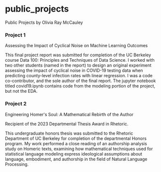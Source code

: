 # public_projects
Public Projects by Olivia Ray McCauley

### Project 1
Assessing the Impact of Cyclical Noise on Machine Learning Outcomes 

This final project report was submitted for completion of the UC Berkeley course Data 100: Principles and Techniques of Data Science. 
I worked with two other students (named in the report) to design an original experiment assessing the impact of cyclical noise in 
COVID-19 testing data when predicting county-level infection rates with linear regression. I was a code co-contributor, and the 
sole author of the final report. The jupyter notebook titled covid19.ipynb contains code from the modeling portion of the project, but not the EDA. 

### Project 2
Engineering Homer's Soul: A Mathematical Rebirth of the Author 

Recipient of the 2023 Departmental Thesis Award in Rhetoric. 

This undergraduate honors thesis was submitted to the Rhetoric Department of UC Berkeley for completion of the departmental Honors program.
My work performed a close reading of an authorship analysis study on Homeric texts, examining how mathematical techniques used 
for statistical language modeling express ideological assumptions about language, embodiment, and authorship in the field of Natural 
Language Processing. 

